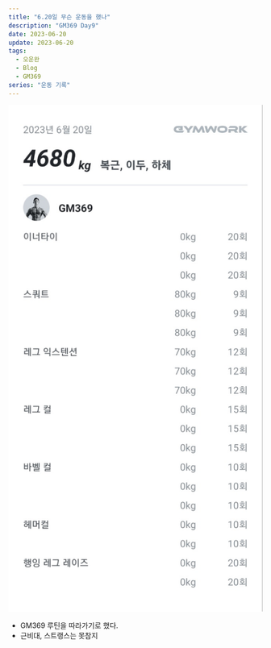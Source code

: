 ```yaml
---
title: "6.20일 무슨 운동을 했나"
description: "GM369 Day9"
date: 2023-06-20
update: 2023-06-20
tags:
  - 오운완
  - Blog
  - GM369
series: "운동 기록"
---
```


![6.20일 기록](workout.jpg)

- GM369 루틴을 따라가기로 했다.
- 근비대, 스트랭스는 못참지
